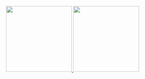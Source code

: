 <!--
**arturgonzaga320/arturgonzaga320** is a ✨ _special_ ✨ repository because its `README.md` (this file) appears on your GitHub profile.
- ⚡ Fun fact: ...
-->

<div align="center">
  
  <a href="https://github.com/rafaballerini">
  <img height="180em" src="https://github-readme-stats.vercel.app/api?username=arturgonzaga320&show_icons=true&theme=apprentice&include_all_commits=true&count_private=true"/>
  <img height="180em" src="https://github-readme-stats.vercel.app/api/top-langs/?username=arturgonzaga320&layout=compact&langs_count=7&theme=apprentice"/>

</div>

